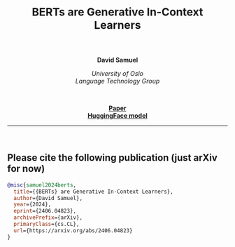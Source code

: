 <h2 align="center"><b><h3>BERTs are Generative In-Context Learners</h3></b></h2><br>


<p align="center">
  <b>David Samuel</b>
</p>

<p align="center">
  <i>
    University of Oslo<br>
    Language Technology Group<br>
  </i>
</p>
<br>

<p align="center">
  <a href="https://arxiv.org/abs/2406.04823"><b>Paper</b></a><br>
  <a href="https://huggingface.co/ltg/deberta-xxlarge-fixed"><b>HuggingFace model</b></a>
</p>

_______

<br>

## Please cite the following publication (just arXiv for now)
```bibtex
@misc{samuel2024berts,
  title={{BERTs} are Generative In-Context Learners}, 
  author={David Samuel},
  year={2024},
  eprint={2406.04823},
  archivePrefix={arXiv},
  primaryClass={cs.CL},
  url={https://arxiv.org/abs/2406.04823}
}
```
